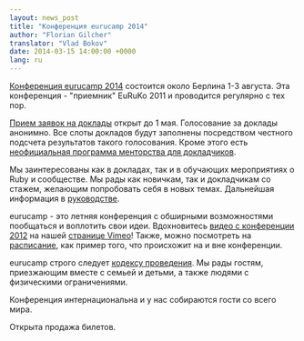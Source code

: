 ```yaml
---
layout: news_post
title: "Конференция eurucamp 2014"
author: "Florian Gilcher"
translator: "Vlad Bokov"
date: 2014-03-15 14:00:00 +0000
lang: ru
---
```


[Конференция eurucamp 2014][1] состоится около Берлина 1-3 августа.
Эта конференция - "приемник" EuRuKo 2011 и проводится регулярно с тех пор.

[Прием заявок на доклады][2] открыт до 1 мая.
Голосование за доклады анонимно.
Все слоты докладов будут заполнены посредством честного подсчета результатов такого голосования.
Кроме этого есть [неофициальная программа менторства для докладчиков][3].

Мы заинтересованы как в докладах, так и в обучающих мероприятиях о Ruby и сообществе.
Мы рады как новичкам, так и докладчикам со стажем, желающим попробовать себя в новых темах.
Дальнейшая информация в [руководстве][4].

eurucamp - это летняя конференция с обширными возможностями пообщаться и воплотить свои идеи.
Вдохновитесь [видео с конференции 2012][5] на нашей [странице Vimeo][6]!
Также, можно посмотреть на [расписание][7], как пример того, что происхожит на и вне конференции.

eurucamp строго следует [кодексу проведения][8].
Мы рады гостям, приезжающим вместе с семьей и детьми, а также людями с физическими ограничениями.

Конференция интернациональна и у нас собираются гости со всего мира.

Открыта продажа билетов.

[1]: http://2014.eurucamp.org
[2]: http://cfp.eurucamp.org
[3]: http://cfp.eurucamp.org/mentorship
[4]: http://cfp.eurucamp.org/guide
[5]: https://vimeo.com/51200145
[6]: https://vimeo.com/eurucamp
[7]: http://activities.eurucamp.org
[8]: http://cfp.eurucamp.org/coc
